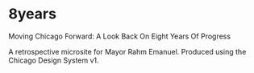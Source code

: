 # 8years
Moving Chicago Forward: A Look Back On Eight Years Of Progress

A retrospective microsite for Mayor Rahm Emanuel. Produced using the Chicago Design System v1.
